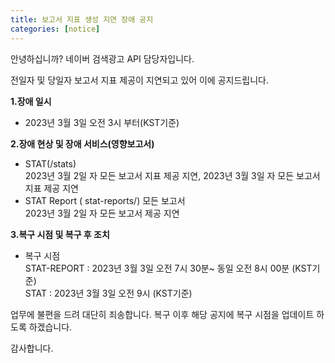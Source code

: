 ```yaml
---
title: 보고서 지표 생성 지연 장애 공지
categories: [notice]
---
```


안녕하십니까? 네이버 검색광고 API 담당자입니다.

전일자 및 당일자 보고서 지표 제공이 지연되고 있어 이에 공지드립니다. 

**1.장애 일시** <br>
   * 2023년 3월 3일 오전 3시 부터(KST기준)
   

**2.장애 현상 및 장애 서비스(영향보고서)** <br>  
*  STAT(/stats) <br>
2023년 3월 2일 자 모든 보고서 지표 제공 지연, 
2023년 3월 3일 자 모든 보고서 지표 제공 지연
  * STAT Report ( stat-reports/) 모든 보고서<br>
   2023년 3월 2일 자 모든 보고서 제공 지연 <br>  
   

**3.복구 시점 및 복구 후 조치** 
   
  * 복구 시점 <br>
  STAT-REPORT : 2023년 3월 3일 오전 7시 30분~ 동일 오전 8시 00분 (KST기준)<br>
  STAT : 2023년 3월 3일 오전 9시 (KST기준)<br>

업무에 불편을 드려 대단히 죄송합니다. 복구 이후 해당 공지에 복구 시점을 업데이트 하도록 하겠습니다. 

감사합니다. 
